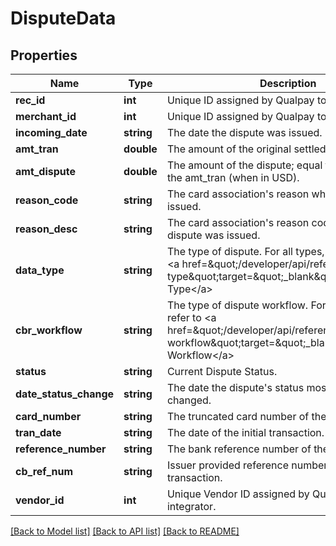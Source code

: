 # DisputeData

## Properties
Name | Type | Description | Notes
------------ | ------------- | ------------- | -------------
**rec_id** | **int** | Unique ID assigned by Qualpay to dispute. | [optional] 
**merchant_id** | **int** | Unique ID assigned by Qualpay to a merchant. | [optional] 
**incoming_date** | **string** | The date the dispute was issued. | [optional] 
**amt_tran** | **double** | The amount of the original settled transaction. | [optional] 
**amt_dispute** | **double** | The amount of the dispute; equal to or less than the amt_tran (when in USD). | [optional] 
**reason_code** | **string** | The card association&#39;s reason why the dispute was issued. | [optional] 
**reason_desc** | **string** | The card association&#39;s reason code desc why the dispute was issued. | [optional] 
**data_type** | **string** | The type of dispute. For all types, please refer to &lt;a href&#x3D;\&quot;/developer/api/reference#dispute-type\&quot;target&#x3D;\&quot;_blank\&quot;&gt;Dispute Type&lt;/a&gt; | [optional] 
**cbr_workflow** | **string** | The type of dispute workflow. For all types, please refer to &lt;a href&#x3D;\&quot;/developer/api/reference#dispute-workflow\&quot;target&#x3D;\&quot;_blank\&quot;&gt;Dispute Workflow&lt;/a&gt; | [optional] 
**status** | **string** | Current Dispute Status. | [optional] 
**date_status_change** | **string** | The date the dispute&#39;s status most recently changed. | [optional] 
**card_number** | **string** | The truncated card number of the dispute. | [optional] 
**tran_date** | **string** | The date of the initial transaction. | [optional] 
**reference_number** | **string** | The bank reference number of the deposit. | [optional] 
**cb_ref_num** | **string** | Issuer provided reference number for this transaction. | [optional] 
**vendor_id** | **int** | Unique Vendor ID assigned by Qualpay to integrator. | [optional] 

[[Back to Model list]](../README.md#documentation-for-models) [[Back to API list]](../README.md#documentation-for-api-endpoints) [[Back to README]](../README.md)


